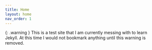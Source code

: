 ```yaml
---
title: Home
layout: home
nav_order: 1
---
```


{: .warning }
This is a test site that I am currently messing with to learn Jekyll. At this time I would not bookmark anything until this warning is removed.